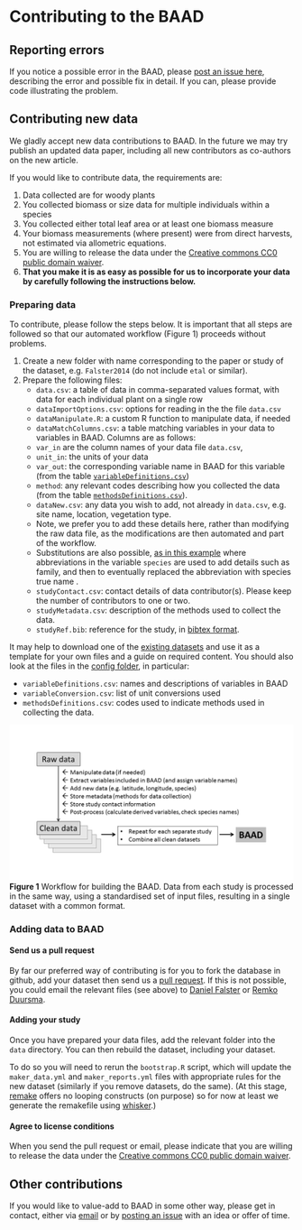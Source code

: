 
Contributing to the BAAD
====================

## Reporting errors

If you notice a possible error in the BAAD, please [post an issue here](https://github.com/dfalster/baad/issues), describing the error and possible fix in detail. If you can, please provide code illustrating the problem.

## Contributing new data

We gladly accept new data contributions to BAAD. In the future we may try publish an updated data paper, including all new contributors as co-authors on the new article. 

If you would like to contribute data, the requirements are:

1. Data collected are for woody plants
2. You collected biomass or size data for multiple individuals within a species
3. You collected either total leaf area or at least one biomass measure
4. Your biomass measurements (where present) were from direct harvests, not estimated via allometric equations.
5. You are willing to release the data under the [Creative commons CC0 public domain waiver](http://creativecommons.org/about/cc0).
6. **That you make it is as easy as possible for us to incorporate your data by carefully following the instructions below.**

### Preparing data

To contribute, please follow the steps below. It is important that all steps are followed so that our automated workflow (Figure 1) proceeds without problems.

1. Create a new folder with name corresponding to the paper or study of the dataset, e.g. `Falster2014` (do not include `etal` or similar).
2. Prepare the following files:
	* `data.csv`: a table of data in comma-separated values format, with data for each individual plant on a single row
	* `dataImportOptions.csv`: options for reading in the the file `data.csv`
	* `dataManipulate.R`: a custom R function to manipulate data, if needed
	* `dataMatchColumns.csv`: a table matching variables in your data to variables in BAAD. Columns are as follows:
    * `var_in` are the column names of your data file `data.csv`, 
    * `unit_in`: the units of your data
    * `var_out`: the corresponding variable name in BAAD for this variable (from the table [`variableDefinitions.csv`](https://github.com/dfalster/baad/blob/master/config/variableDefinitions.csv))
    * `method`:  any relevant codes describing how you collected the data (from the table [`methodsDefinitions.csv`](https://github.com/dfalster/baad/blob/master/config/methodsDefinitions.csv)).
	* `dataNew.csv`: any data you wish to add, not already in `data.csv`, e.g. site name, location, vegetation type. 
    * Note, we prefer you to add these details here, rather than modifying the raw data file, as the modifications are then automated and part of the workflow.
    * Substitutions are also possible, [as in this example](https://github.com/dfalster/baad/blob/master/data/Kohyama1994/dataNew.csv) where abbreviations in the variable `species` are used to add details such as family, and then to eventually replaced the abbreviation with species true name . 
	* `studyContact.csv`: contact details of data contributor(s). Please keep the number of contributors to one or two.
	* `studyMetadata.csv`: description of the methods used to collect the data.
	* `studyRef.bib`: reference for the study, in [bibtex format](http://en.wikipedia.org/wiki/BibTeX#Examples).

It may help to download one of the [existing datasets](https://github.com/dfalster/baad/tree/master/data) and use it as a template for your own files and a guide on required content. You should also look at the files in the [config folder](https://github.com/dfalster/baad/tree/master/config), in particular:
  * `variableDefinitions.csv`: names and descriptions of variables in BAAD
  * `variableConversion.csv`: list of unit conversions used
  * `methodsDefinitions.csv`: codes used to indicate methods used in collecting the data.

![baadworkflow](ms/Figure2.png)
**Figure 1** Workflow for building the BAAD. Data from each study is processed in the same way, using a standardised set of input files, resulting in a single dataset with a common format.

### Adding data to BAAD

#### Send us a pull request

By far our preferred way of contributing is for you to fork the database in github, add your dataset then send us a [pull request](https://help.github.com/articles/using-pull-requests/). If this is not possible, you could email the relevant files (see above) to [Daniel Falster](http://web.science.mq.edu.au/directory/listing/person.htm?id=dfalster) or [Remko Duursma](http://pubapps.uws.edu.au/teldir/personprocess.php?9764).

#### Adding your study

Once you have prepared your data files, add the relevant folder into the `data` directory. You can then rebuild the dataset, including your dataset.

To do so you will need to rerun the `bootstrap.R` script, which will update the `maker_data.yml` and `maker_reports.yml` files with appropriate rules for the new dataset (similarly if you remove datasets, do the same). (At this stage, [remake](https://github.com/richfitz/remake) offers no looping constructs (on purpose) so for now at least we generate the remakefile using [whisker](https://github.com/edwindj/whisker).)

#### Agree to license conditions

When you send the pull request or email, please indicate that you are willing to release the data under the [Creative commons CC0 public domain waiver](http://creativecommons.org/about/cc0).

## Other contributions

If you would like to value-add to BAAD in some other way, please get in contact, either via [email](https://github.com/dfalster/baad/blob/master/config/contact.csv) or by [posting an issue](https://github.com/dfalster/baad/issues) with an idea or offer of time. 

